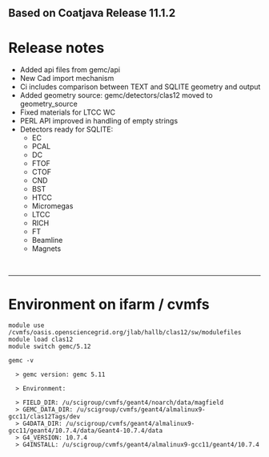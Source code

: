 ## Based on Coatjava Release 11.1.2


# Release notes

- Added api files from gemc/api 
- New Cad import mechanism
- Ci includes comparison between TEXT and SQLITE geometry and output
- Added geometry source: gemc/detectors/clas12 moved to geometry_source
- Fixed materials for LTCC WC
- PERL API improved in handling of empty strings
- Detectors ready for SQLITE:
	- EC
    - PCAL
    - DC
    - FTOF
    - CTOF
    - CND
    - BST
    - HTCC
    - Micromegas
    - LTCC
    - RICH
    - FT
    - Beamline
    - Magnets


<br/>
<hr/>


 # Environment on ifarm / cvmfs

```
module use /cvmfs/oasis.opensciencegrid.org/jlab/hallb/clas12/sw/modulefiles 
module load clas12
module switch gemc/5.12

gemc -v 

  > gemc version: gemc 5.11

  > Environment:

  > FIELD_DIR: /u/scigroup/cvmfs/geant4/noarch/data/magfield
  > GEMC_DATA_DIR: /u/scigroup/cvmfs/geant4/almalinux9-gcc11/clas12Tags/dev
  > G4DATA_DIR: /u/scigroup/cvmfs/geant4/almalinux9-gcc11/geant4/10.7.4/data/Geant4-10.7.4/data
  > G4_VERSION: 10.7.4
  > G4INSTALL: /u/scigroup/cvmfs/geant4/almalinux9-gcc11/geant4/10.7.4
